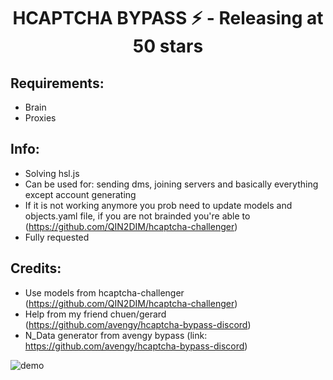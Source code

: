 <h1 align="center">HCAPTCHA BYPASS ⚡ - Releasing at 50 stars</h1>

## Requirements:
- Brain
- Proxies

## Info:
- Solving hsl.js
- Can be used for: sending dms, joining servers and basically everything except account generating
- If it is not working anymore you prob need to update models and objects.yaml file, if you are not brainded you're able to (https://github.com/QIN2DIM/hcaptcha-challenger)
- Fully requested

## Credits:

- Use models from hcaptcha-challenger (https://github.com/QIN2DIM/hcaptcha-challenger)
- Help from my friend chuen/gerard (https://github.com/avengy/hcaptcha-bypass-discord)
- N_Data generator from avengy bypass (link: https://github.com/avengy/hcaptcha-bypass-discord)

![demo](https://cdn.discordapp.com/attachments/1014566821241819216/1022918849965850734/unknown.png)
